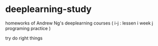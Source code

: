 # deeplearning-study
homeworks of Andrew Ng's deeplearning courses ( i-j : lessen i week j programing practice )

try do right things
